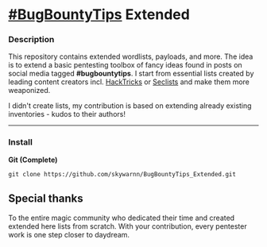 # [#BugBountyTips](https://twitter.com/search?q=%23bugbountytips) Extended

### Description

This repository contains extended wordlists, payloads, and more. The idea is to extend a basic pentesting toolbox of fancy ideas found in posts on social media tagged **#bugbountytips**. I start from essential lists created by leading content creators incl. [HackTricks](https://book.hacktricks.xyz/welcome/readme) or [Seclists](https://github.com/danielmiessler/SecLists) and make them more weaponized. 

I didn't create lists, my contribution is based on extending already existing inventories - kudos to their authors!

---

### Install

**Git (Complete)**

```
git clone https://github.com/skywarnn/BugBountyTips_Extended.git
```

## Special thanks
To the entire magic community who dedicated their time and created extended here lists from scratch. With your contribution, every pentester work is one step closer to daydream. 

